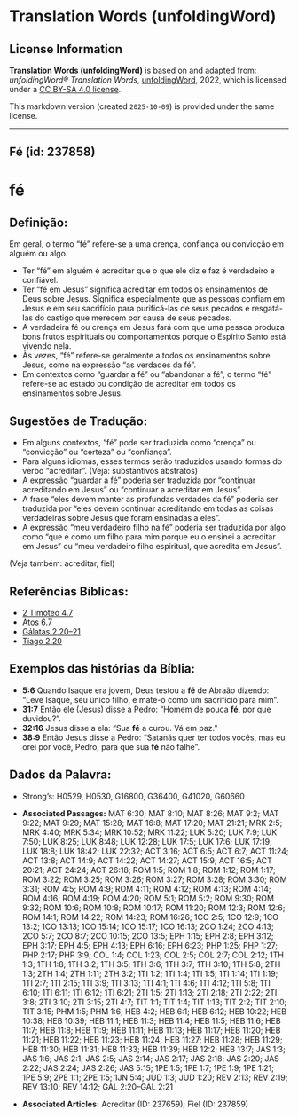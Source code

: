 # Translation Words (unfoldingWord)

## License Information

**Translation Words (unfoldingWord)** is based on and adapted from: _unfoldingWord® Translation Words_, [unfoldingWord](https://unfoldingword.org/utw), 2022, which is licensed under a [CC BY-SA 4.0 license](https://creativecommons.org/licenses/by-sa/4.0/legalcode.en).

This markdown version (created `2025-10-09`) is provided under the same license.



--------------------------------

## Fé (id: 237858)

fé
==

Definição:
----------

Em geral, o termo “fé” refere\-se a uma crença, confiança ou convicção em alguém ou algo.

* Ter “fé” em alguém é acreditar que o que ele diz e faz é verdadeiro e confiável.
* Ter “fé em Jesus” significa acreditar em todos os ensinamentos de Deus sobre Jesus. Significa especialmente que as pessoas confiam em Jesus e em seu sacrifício para purificá\-las de seus pecados e resgatá\-las do castigo que merecem por causa de seus pecados.
* A verdadeira fé ou crença em Jesus fará com que uma pessoa produza bons frutos espirituais ou comportamentos porque o Espírito Santo está vivendo nela.
* Às vezes, “fé” refere\-se geralmente a todos os ensinamentos sobre Jesus, como na expressão “as verdades da fé”.
* Em contextos como “guardar a fé” ou “abandonar a fé”, o termo “fé” refere\-se ao estado ou condição de acreditar em todos os ensinamentos sobre Jesus.

Sugestões de Tradução:
----------------------

* Em alguns contextos, “fé” pode ser traduzida como “crença” ou “convicção” ou “certeza” ou “confiança”.
* Para alguns idiomas, esses termos serão traduzidos usando formas do verbo “acreditar”. (Veja: substantivos abstratos)
* A expressão “guardar a fé” poderia ser traduzida por “continuar acreditando em Jesus” ou “continuar a acreditar em Jesus”.
* A frase “eles devem manter as profundas verdades da fé” poderia ser traduzida por “eles devem continuar acreditando em todas as coisas verdadeiras sobre Jesus que foram ensinadas a eles”.
* A expressão “meu verdadeiro filho na fé” poderia ser traduzida por algo como “que é como um filho para mim porque eu o ensinei a acreditar em Jesus” ou “meu verdadeiro filho espiritual, que acredita em Jesus”.

(Veja também: acreditar, fiel)

Referências Bíblicas:
---------------------

* [2 Timóteo 4\.7](https://ref.ly/2Tim4:7)
* [Atos 6\.7](https://ref.ly/Acts6:7)
* [Gálatas 2\.20–21](https://ref.ly/Gal2:20-Gal2:21)
* [Tiago 2\.20](https://ref.ly/Jas2:20)

Exemplos das histórias da Bíblia:
---------------------------------

* **5:6** Quando Isaque era jovem, Deus testou a **fé** de Abraão dizendo: “Leve Isaque, seu único filho, e mate\-o como um sacrifício para mim”.
* **31:7** Então ele (Jesus) disse a Pedro: “Homem de pouca **fé**, por que duvidou?”.
* **32:16** Jesus disse a ela: “Sua **fé** a curou. Vá em paz."
* **38:9** Então Jesus disse a Pedro: “Satanás quer ter todos vocês, mas eu orei por você, Pedro, para que sua **fé** não falhe”.

Dados da Palavra:
-----------------

* Strong’s: H0529, H0530, G16800, G36400, G41020, G60660

* **Associated Passages:** MAT 6:30; MAT 8:10; MAT 8:26; MAT 9:2; MAT 9:22; MAT 9:29; MAT 15:28; MAT 16:8; MAT 17:20; MAT 21:21; MRK 2:5; MRK 4:40; MRK 5:34; MRK 10:52; MRK 11:22; LUK 5:20; LUK 7:9; LUK 7:50; LUK 8:25; LUK 8:48; LUK 12:28; LUK 17:5; LUK 17:6; LUK 17:19; LUK 18:8; LUK 18:42; LUK 22:32; ACT 3:16; ACT 6:5; ACT 6:7; ACT 11:24; ACT 13:8; ACT 14:9; ACT 14:22; ACT 14:27; ACT 15:9; ACT 16:5; ACT 20:21; ACT 24:24; ACT 26:18; ROM 1:5; ROM 1:8; ROM 1:12; ROM 1:17; ROM 3:22; ROM 3:25; ROM 3:26; ROM 3:27; ROM 3:28; ROM 3:30; ROM 3:31; ROM 4:5; ROM 4:9; ROM 4:11; ROM 4:12; ROM 4:13; ROM 4:14; ROM 4:16; ROM 4:19; ROM 4:20; ROM 5:1; ROM 5:2; ROM 9:30; ROM 9:32; ROM 10:6; ROM 10:8; ROM 10:17; ROM 11:20; ROM 12:3; ROM 12:6; ROM 14:1; ROM 14:22; ROM 14:23; ROM 16:26; 1CO 2:5; 1CO 12:9; 1CO 13:2; 1CO 13:13; 1CO 15:14; 1CO 15:17; 1CO 16:13; 2CO 1:24; 2CO 4:13; 2CO 5:7; 2CO 8:7; 2CO 10:15; 2CO 13:5; EPH 1:15; EPH 2:8; EPH 3:12; EPH 3:17; EPH 4:5; EPH 4:13; EPH 6:16; EPH 6:23; PHP 1:25; PHP 1:27; PHP 2:17; PHP 3:9; COL 1:4; COL 1:23; COL 2:5; COL 2:7; COL 2:12; 1TH 1:3; 1TH 1:8; 1TH 3:2; 1TH 3:5; 1TH 3:6; 1TH 3:7; 1TH 3:10; 1TH 5:8; 2TH 1:3; 2TH 1:4; 2TH 1:11; 2TH 3:2; 1TI 1:2; 1TI 1:4; 1TI 1:5; 1TI 1:14; 1TI 1:19; 1TI 2:7; 1TI 2:15; 1TI 3:9; 1TI 3:13; 1TI 4:1; 1TI 4:6; 1TI 4:12; 1TI 5:8; 1TI 6:10; 1TI 6:11; 1TI 6:12; 1TI 6:21; 2TI 1:5; 2TI 1:13; 2TI 2:18; 2TI 2:22; 2TI 3:8; 2TI 3:10; 2TI 3:15; 2TI 4:7; TIT 1:1; TIT 1:4; TIT 1:13; TIT 2:2; TIT 2:10; TIT 3:15; PHM 1:5; PHM 1:6; HEB 4:2; HEB 6:1; HEB 6:12; HEB 10:22; HEB 10:38; HEB 10:39; HEB 11:1; HEB 11:3; HEB 11:4; HEB 11:5; HEB 11:6; HEB 11:7; HEB 11:8; HEB 11:9; HEB 11:11; HEB 11:13; HEB 11:17; HEB 11:20; HEB 11:21; HEB 11:22; HEB 11:23; HEB 11:24; HEB 11:27; HEB 11:28; HEB 11:29; HEB 11:30; HEB 11:31; HEB 11:33; HEB 11:39; HEB 12:2; HEB 13:7; JAS 1:3; JAS 1:6; JAS 2:1; JAS 2:5; JAS 2:14; JAS 2:17; JAS 2:18; JAS 2:20; JAS 2:22; JAS 2:24; JAS 2:26; JAS 5:15; 1PE 1:5; 1PE 1:7; 1PE 1:9; 1PE 1:21; 1PE 5:9; 2PE 1:1; 2PE 1:5; 1JN 5:4; JUD 1:3; JUD 1:20; REV 2:13; REV 2:19; REV 13:10; REV 14:12; GAL 2:20–GAL 2:21
* **Associated Articles:** Acreditar (ID: 237659); Fiel (ID: 237859)

